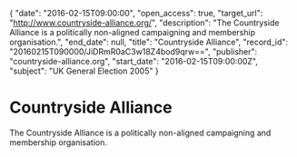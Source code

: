 {
  "date": "2016-02-15T09:00:00", 
  "open_access": true, 
  "target_url": "http://www.countryside-alliance.org/", 
  "description": "The Countryside Alliance is a politically non-aligned campaigning and membership organisation.", 
  "end_date": null, 
  "title": "Countryside Alliance", 
  "record_id": "20160215T090000/JiDRmR0aC3w18Z4bod9qrw==", 
  "publisher": "countryside-alliance.org", 
  "start_date": "2016-02-15T09:00:00Z", 
  "subject": "UK General Election 2005"
}

# Countryside Alliance

The Countryside Alliance is a politically non-aligned campaigning and membership organisation.